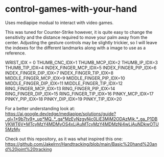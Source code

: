 # control-games-with-your-hand
 Uses mediapipe modual to interact with video games.

 This was tuned for Counter-Strike however, it is quite easy to change the sensitivity and the distance required to move your palm away from the center. Adjusting the gesture controls may be slightly trickier, so I will leave the indexes for the different landmarks along with a image to use as a reference.

 WRIST_IDX = 0
 THUMB_CNC_IDX=1
 THUMB_MCP_IDX=2
 THUMB_IP_IDX=3
 THUMB_TIP_IDX=4
 INDEX_FINGER_MCP_IDX=5
 INDEX_FINGER_PIP_IDX=6
 INDEX_FINGER_DIP_IDX=7
 INDEX_FINGER_TIP_IDX=8
 MIDDLE_FINGER_MCP_IDX=9
 MIDDLE_FINGER_PIP_IDX=10
 MIDDLE_FINGER_DIP_IDX=11
 MIDDLE_FINGER_TIP_IDX=12
 RING_FINGER_MCP_IDX=13
 RING_FINGER_PIP_IDX=14
 RING_FINGER_DIP_IDX=15
 RING_FINGER_TIP_IDX=16
 PINKY_MCP_IDX=17
 PINKY_PIP_IDX=18
 PINKY_DIP_IDX=19
 PINKY_TIP_IDX=20

 For a better understanding look at:
 https://ai.google.dev/edge/mediapipe/solutions/guide?_gl=1*9b7tv9*_up*MQ..*_ga*MzEyNzgyNjc0LjE3MjM2ODAzMjk.*_ga_P1DBVKWT6V*MTcyMzY4MDMyOS4xLjAuMTcyMzY4MDMzNi4wLjAuNDkwOTU5MzMy

 Check out this repository, as it was what inspired this one:
 https://github.com/Jakelrnr/Handtracking/blob/main/Basic%20hand%20and%20joint%20tracking
